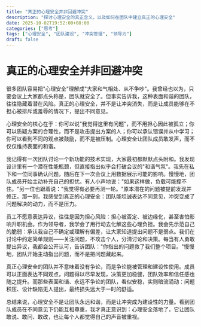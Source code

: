 ```yaml
---
title: "真正的心理安全并非回避冲突"
description: "探讨心理安全的真正含义，以及如何在团队中建立真正的心理安全"
date: 2025-10-02T19:52:00+08:00
categories: ["思考"]
tags: ["心理安全", "团队建设", "冲突管理", "领导力"]
draft: false
---
```


# 真正的心理安全并非回避冲突

很多团队容易把"心理安全"理解成"大家和气相处、从不争吵"。我曾经也以为，只要会议上大家都点头称是，团队就安全了。但事实告诉我，这种表面和谐的团队，往往隐藏着潜在风险。真正的心理安全，并不是让冲突消失，而是让成员能够在不担心被排斥或羞辱的情况下，提出不同意见。

心理安全的核心在于：你可以说"我觉得这里有问题"，而不用担心因此被孤立；你可以质疑方案的合理性，而不是攻击提出方案的人；你可以承认错误并从中学习；你可以看到不同的观点被鼓励，而不是被压制。心理安全让团队成员敢发声，而不仅仅维持表面的和谐。

我记得有一次团队讨论一个新功能的技术实现，大家最初都默默点头附和。我发现设计里有一个潜在性能瓶颈，但直接指出似乎会打破会议的"和谐气氛"。我先在私下和一位同事确认问题，随后在下一次会议上用数据展示可能的影响。慢慢地，团队成员开始主动补充自己的担忧。有人小声地说："如果这样做，负载可能撑不住。"另一位也跟着说："我觉得有必要再测一轮。"原本潜在的问题被提前发现并修正。那一刻，我感受到真正的心理安全：团队能坦诚表达不同意见，冲突变成了问题解决的动力，而不是压力。

员工不愿意表达异议，往往是因为担心风险：担心被否定、被边缘化，甚至害怕影响升职机会。作为领导者，我学会了用行动去化解这些心理负担。我会先示范自己的脆弱：承认我自己不确定或理解有偏差，让大家知道提出问题不是弱点。我们在讨论中约定简单规则——关注问题，不攻击个人，分清讨论和决策。每当有人勇敢提出异议，我都会公开认可，告诉团队："你指出的问题救了我们整个项目。"慢慢地，团队开始主动指出问题，而不是把问题藏起来。

真正心理安全的团队并不意味着没有争论，而是争论能被管理和建设性使用。成员可以正面表达不同观点，问题得以尽早发现，决策更加稳健，团队效率和信任感也随之提升。而那些表面和谐、永远不争论的团队，看似安稳，实则暗流涌动：问题积压、设计缺陷无人提出，最终损失远大于一时的舒适。

总结来说，心理安全不是让团队永远和谐，而是让冲突成为建设性的力量。看到团队成员在不同意见下仍能互相尊重，我才真正意识到：心理安全落地了，它让团队敢说、敢问、敢改，也让每个人都觉得自己的声音被重视。